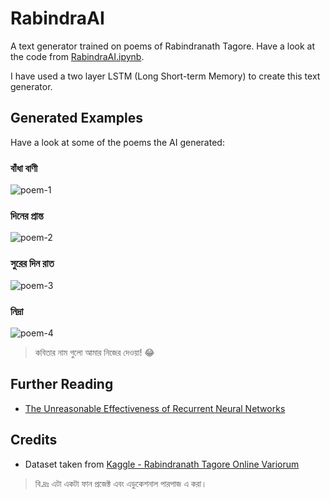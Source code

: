 # RabindraAI

A text generator trained on poems of Rabindranath Tagore.
Have a look at the code from [RabindraAI.ipynb](RabindraAI.ipynb).

I have used a two layer LSTM (Long Short-term Memory) to create this text generator.

## Generated Examples

Have a look at some of the poems the AI generated:

### বাঁধা বাণী
![poem-1](samples/1.png)

### দিনের প্রান্ত
![poem-2](samples/2.png)

### সুরের দিন রাত
![poem-3](samples/3.png)

### নিদ্রা
![poem-4](samples/4.png)

> কবিতার নাম গুলো আমার নিজের দেওয়া! 😂

## Further Reading

- [The Unreasonable Effectiveness of Recurrent Neural Networks](http://karpathy.github.io/2015/05/21/rnn-effectiveness/)

## Credits

- Dataset taken from [Kaggle - Rabindranath Tagore Online Variorum](https://www.kaggle.com/nrkapri/rabindranath-tagore-online-variorum)


> বি.দ্রঃ এটা একটা ফান প্রজেক্ট এবং এডুকেশনাল পারপাজ এ করা।